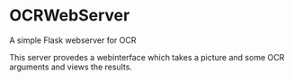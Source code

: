 # OCRWebServer
A simple Flask webserver for OCR

This server provedes a webinterface which takes a picture and some OCR arguments and views the results.
